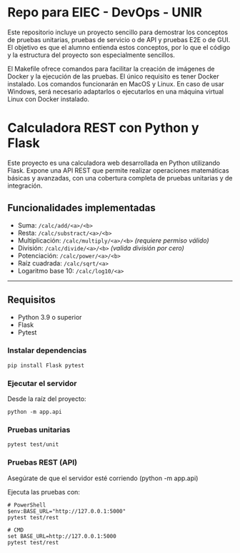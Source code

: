 # Repo para EIEC - DevOps - UNIR

Este repositorio incluye un proyecto sencillo para demostrar los conceptos de pruebas unitarias, pruebas de servicio o de API y pruebas E2E o de GUI. El objetivo es que el alumno entienda estos conceptos, por lo que el código y la estructura del proyecto son especialmente sencillos.

El Makefile ofrece comandos para facilitar la creación de imágenes de Docker y la ejecución de las pruebas. El único requisito es tener Docker instalado. Los comandos funcionarán en MacOS y Linux. En caso de usar Windows, será necesario adaptarlos o ejecutarlos en una máquina virtual Linux con Docker instalado.

# Calculadora REST con Python y Flask

Este proyecto es una calculadora web desarrollada en Python utilizando Flask. Expone una API REST que permite realizar operaciones matemáticas básicas y avanzadas, con una cobertura completa de pruebas unitarias y de integración.

## Funcionalidades implementadas

- Suma: `/calc/add/<a>/<b>`
- Resta: `/calc/substract/<a>/<b>`
- Multiplicación: `/calc/multiply/<a>/<b>` _(requiere permiso válido)_
- División: `/calc/divide/<a>/<b>` _(valida división por cero)_
- Potenciación: `/calc/power/<a>/<b>`
- Raíz cuadrada: `/calc/sqrt/<a>`
- Logaritmo base 10: `/calc/log10/<a>`

---

## Requisitos

- Python 3.9 o superior
- Flask
- Pytest

### Instalar dependencias

```
pip install Flask pytest
```

### Ejecutar el servidor

Desde la raíz del proyecto:

```
python -m app.api
```

### Pruebas unitarias

```
pytest test/unit
```

### Pruebas REST (API)

Asegúrate de que el servidor esté corriendo (python -m app.api)

Ejecuta las pruebas con:

```
# PowerShell
$env:BASE_URL="http://127.0.0.1:5000"
pytest test/rest

# CMD
set BASE_URL=http://127.0.0.1:5000
pytest test/rest
```
